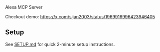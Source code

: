 Alexa MCP Server

Checkout demo: https://x.com/sijan2003/status/1969916996423946405

## Setup

See [SETUP.md](./SETUP.md) for quick 2-minute setup instructions.